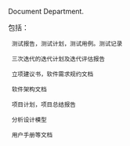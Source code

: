 Document Department.

包括：
    
     测试报告，测试计划，测试用例。测试记录

     三次迭代的迭代计划及迭代评估报告
     
     立项建议书，软件需求规约文档
     
     软件架构文档
     
     项目计划，项目总结报告
     
     分析设计模型
     
     用户手册等文档
     

